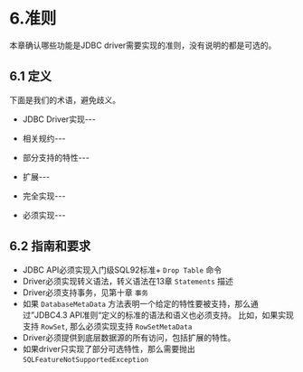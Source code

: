 # 6.准则

本章确认哪些功能是JDBC driver需要实现的准则，没有说明的都是可选的。

## 6.1 定义

下面是我们的术语，避免歧义。

* JDBC Driver实现---

* 相关规约---

* 部分支持的特性---

* 扩展---

* 完全实现---

* 必须实现---

## 6.2 指南和要求

* JDBC API必须实现入门级SQL92标准+ `Drop Table` 命令
* Driver必须实现转义语法，转义语法在13章 `Statements` 描述
* Driver必须支持事务，见第十章 `事务`
* 如果 `DatabaseMetaData` 方法表明一个给定的特性要被支持，那么通过”JDBC4.3 API准则“定义的标准的语法和语义也必须支持。
    比如，如果实现支持 `RowSet`, 那么必须实现支持 `RowSetMetaData`
* Driver必须提供到底层数据源的所有访问，包括扩展的特性。
* 如果driver只实现了部分可选特性，那么需要抛出 `SQLFeatureNotSupportedException`
    

